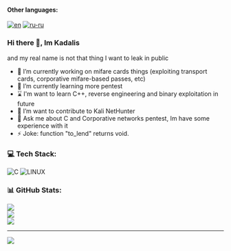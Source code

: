 #### Other languages:
[![en](https://img.shields.io/badge/lang-en-red.svg)](https://github.com/kadalis/kadalis/blob/main/README.md)
[![ru-ru](https://img.shields.io/badge/lang-ru--ru-green.svg)](https://github.com/kadalis/kadalis/blob/main/README.ru-ru.md)


### Hi there 👋, Im Kadalis
and my real name is not that thing I want to leak in public

- 🔭 I’m currently working on mifare cards things (exploiting transport cards, corporative mifare-based passes, etc)
- 🌱 I’m currently learning more pentest
- ⌛ I'm want to learn C++, reverse engineering and binary exploitation in future
- 👯 I’m want to contribute to Kali NetHunter <!-- I'm assuming that this field is for project i want to help others with -->
- 💬 Ask me about C and Corporative networks pentest, Im have some experience with it <!-- This for things Im have some experience with, i guess? -->
- ⚡ Joke: function "to_lend" returns void.

### 💻 Tech Stack:
![C](https://img.shields.io/badge/c-%2300599C.svg?style=for-the-badge&logo=c&logoColor=white) ![LINUX](https://img.shields.io/badge/Linux-FCC624?style=for-the-badge&logo=linux&logoColor=black)
### 📊 GitHub Stats:
![](https://github-readme-stats.vercel.app/api?username=Kadalis&theme=dark&hide_border=false&include_all_commits=false&count_private=false)<br/>
![](https://github-readme-streak-stats.herokuapp.com/?user=Kadalis&theme=dark&hide_border=false)<br/>
![](https://github-readme-stats.vercel.app/api/top-langs/?username=Kadalis&theme=dark&hide_border=false&include_all_commits=false&count_private=false&layout=compact)

---
[![](https://visitcount.itsvg.in/api?id=kadalis&icon=5&color=8)](https://visitcount.itsvg.in)
<!-- Proudly created with GPRM ( https://gprm.itsvg.in ) -->

